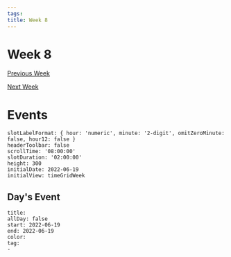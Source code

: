 ```yaml
---
tags: 
title: Week 8
---
```


# Week 8

[Previous Week](2022-W25.md)

[Next Week](2022-W27.md)

# Events

```itinerary
slotLabelFormat: { hour: 'numeric', minute: '2-digit', omitZeroMinute: false, hour12: false }
headerToolbar: false
scrollTime: '08:00:00'
slotDuration: '02:00:00'
height: 300
initialDate: 2022-06-19
initialView: timeGridWeek

```

## Day's Event

```itinerary-event
title: 
allDay: false
start: 2022-06-19
end: 2022-06-19
color: 
tag:
- 
```

